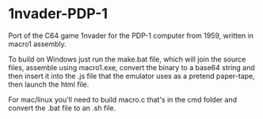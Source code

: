 # 1nvader-PDP-1
Port of the C64 game 1nvader for the PDP-1 computer from 1959, written in macro1 assembly.


To build on Windows just run the make.bat file, which will join the source files, assemble using macro1.exe, convert the binary to a base64 string and then insert it into the .js file that the emulator uses as a pretend paper-tape, then launch the html file.

For mac/linux you'll need to build macro.c that's in the cmd folder and convert the .bat file to an .sh file.
